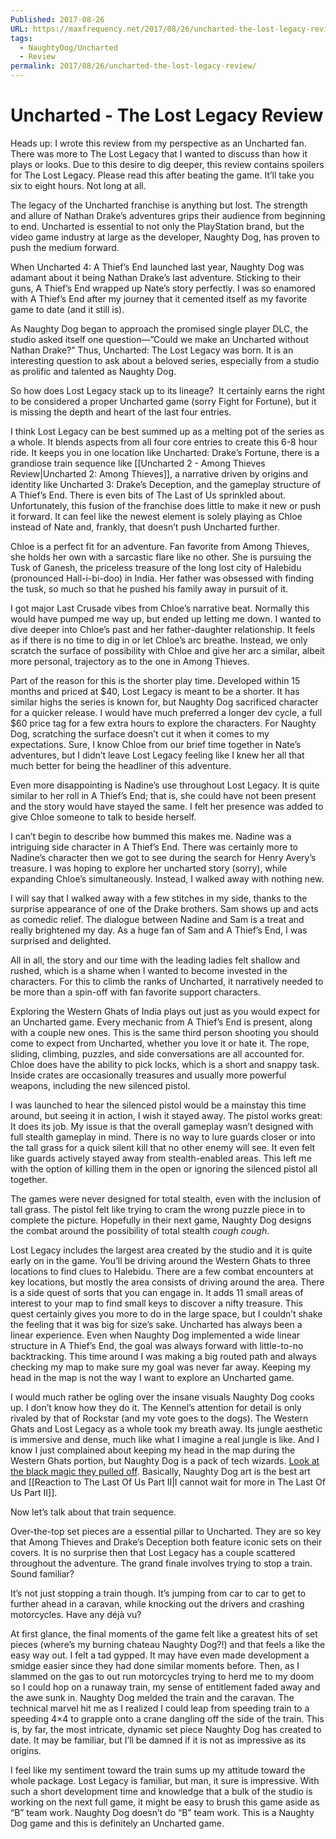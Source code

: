 ```yaml
---
Published: 2017-08-26
URL: https://maxfrequency.net/2017/08/26/uncharted-the-lost-legacy-review/
tags:
  - NaughtyDog/Uncharted
  - Review
permalink: 2017/08/26/uncharted-the-lost-legacy-review/
---
```

# Uncharted - The Lost Legacy Review

Heads up: I wrote this review from my perspective as an Uncharted fan. There was more to The Lost Legacy that I wanted to discuss than how it plays or looks. Due to this desire to dig deeper, this review contains spoilers for The Lost Legacy. Please read this after beating the game. It’ll take you six to eight hours. Not long at all.

The legacy of the Uncharted franchise is anything but lost. The strength and allure of Nathan Drake’s adventures grips their audience from beginning to end. Uncharted is essential to not only the PlayStation brand, but the video game industry at large as the developer, Naughty Dog, has proven to push the medium forward.

When Uncharted 4: A Thief’s End launched last year, Naughty Dog was adamant about it being Nathan Drake’s last adventure. Sticking to their guns, A Thief’s End wrapped up Nate’s story perfectly. I was so enamored with A Thief’s End after my journey that it cemented itself as my favorite game to date (and it still is).

As Naughty Dog began to approach the promised single player DLC, the studio asked itself one question—”Could we make an Uncharted without Nathan Drake?” Thus, Uncharted: The Lost Legacy was born. It is an interesting question to ask about a beloved series, especially from a studio as prolific and talented as Naughty Dog.

So how does Lost Legacy stack up to its lineage?  It certainly earns the right to be considered a proper Uncharted game (sorry Fight for Fortune), but it is missing the depth and heart of the last four entries.

I think Lost Legacy can be best summed up as a melting pot of the series as a whole. It blends aspects from all four core entries to create this 6-8 hour ride. It keeps you in one location like Uncharted: Drake’s Fortune, there is a grandiose train sequence like [[Uncharted 2 - Among Thieves Review|Uncharted 2: Among Thieves]], a narrative driven by origins and identity like Uncharted 3: Drake’s Deception, and the gameplay structure of A Thief’s End. There is even bits of The Last of Us sprinkled about. Unfortunately, this fusion of the franchise does little to make it new or push it forward. It can feel like the newest element is solely playing as Chloe instead of Nate and, frankly, that doesn’t push Uncharted further.

Chloe is a perfect fit for an adventure. Fan favorite from Among Thieves, she holds her own with a sarcastic flare like no other. She is pursuing the Tusk of Ganesh, the priceless treasure of the long lost city of Halebidu (pronounced Hall-i-bi-doo) in India. Her father was obsessed with finding the tusk, so much so that he pushed his family away in pursuit of it.

I got major Last Crusade vibes from Chloe’s narrative beat. Normally this would have pumped me way up, but ended up letting me down. I wanted to dive deeper into Chloe’s past and her father-daughter relationship. It feels as if there is no time to dig in or let Chloe’s arc breathe. Instead, we only scratch the surface of possibility with Chloe and give her arc a similar, albeit more personal, trajectory as to the one in Among Thieves.

Part of the reason for this is the shorter play time. Developed within 15 months and priced at $40, Lost Legacy is meant to be a shorter. It has similar highs the series is known for, but Naughty Dog sacrificed character for a quicker release. I would have much preferred a longer dev cycle, a full $60 price tag for a few extra hours to explore the characters. For Naughty Dog, scratching the surface doesn’t cut it when it comes to my expectations. Sure, I know Chloe from our brief time together in Nate’s adventures, but I didn’t leave Lost Legacy feeling like I knew her all that much better for being the headliner of this adventure.

Even more disappointing is Nadine’s use throughout Lost Legacy. It is quite similar to her roll in A Thief’s End; that is, she could have not been present and the story would have stayed the same. I felt her presence was added to give Chloe someone to talk to beside herself.

I can’t begin to describe how bummed this makes me. Nadine was a intriguing side character in A Thief’s End. There was certainly more to Nadine’s character then we got to see during the search for Henry Avery’s treasure. I was hoping to explore her uncharted story (sorry), while expanding Chloe’s simultaneously. Instead, I walked away with nothing new.

I will say that I walked away with a few stitches in my side, thanks to the surprise appearance of one of the Drake brothers. Sam shows up and acts as comedic relief. The dialogue between Nadine and Sam is a treat and really brightened my day. As a huge fan of Sam and A Thief’s End, I was surprised and delighted.

All in all, the story and our time with the leading ladies felt shallow and rushed, which is a shame when I wanted to become invested in the characters. For this to climb the ranks of Uncharted, it narratively needed to be more than a spin-off with fan favorite support characters.

Exploring the Western Ghats of India plays out just as you would expect for an Uncharted game. Every mechanic from A Thief’s End is present, along with a couple new ones. This is the same third person shooting you should come to expect from Uncharted, whether you love it or hate it. The rope, sliding, climbing, puzzles, and side conversations are all accounted for. Chloe does have the ability to pick locks, which is a short and snappy task. Inside crates are occasionally treasures and usually more powerful weapons, including the new silenced pistol.

I was launched to hear the silenced pistol would be a mainstay this time around, but seeing it in action, I wish it stayed away. The pistol works great: It does its job. My issue is that the overall gameplay wasn’t designed with full stealth gameplay in mind. There is no way to lure guards closer or into the tall grass for a quick silent kill that no other enemy will see. It even felt like guards actively stayed away from stealth-enabled areas. This left me with the option of killing them in the open or ignoring the silenced pistol all together.

The games were never designed for total stealth, even with the inclusion of tall grass. The pistol felt like trying to cram the wrong puzzle piece in to complete the picture. Hopefully in their next game, Naughty Dog designs the combat around the possibility of total stealth *cough cough*.

Lost Legacy includes the largest area created by the studio and it is quite early on in the game. You’ll be driving around the Western Ghats to three locations to find clues to Halebidu. There are a few combat encounters at key locations, but mostly the area consists of driving around the area. There is a side quest of sorts that you can engage in. It adds 11 small areas of interest to your map to find small keys to discover a nifty treasure. This quest certainly gives you more to do in the large space, but I couldn’t shake the feeling that it was big for size’s sake. Uncharted has always been a linear experience. Even when Naughty Dog implemented a wide linear structure in A Thief’s End, the goal was always forward with little-to-no backtracking. This time around I was making a big routed path and always checking my map to make sure my goal was never far away. Keeping my head in the map is not the way I want to explore an Uncharted game.

I would much rather be ogling over the insane visuals Naughty Dog cooks up. I don’t know how they do it. The Kennel’s attention for detail is only rivaled by that of Rockstar (and my vote goes to the dogs). The Western Ghats and Lost Legacy as a whole took my breath away. Its jungle aesthetic is immersive and dense, much like what I imagine a real jungle is like. And I know I just complained about keeping my head in the map during the Western Ghats portion, but Naughty Dog is a pack of tech wizards. [Look at the black magic they pulled off](https://kotaku.com/a-ridiculous-little-detail-in-uncharted-the-lost-legac-1798350210). Basically, Naughty Dog art is the best art and [[Reaction to The Last Of Us Part II|I cannot wait for more in The Last Of Us Part II]].

Now let’s talk about that train sequence.

Over-the-top set pieces are a essential pillar to Uncharted. They are so key that Among Thieves and Drake’s Deception both feature iconic sets on their covers. It is no surprise then that Lost Legacy has a couple scattered throughout the adventure. The grand finale involves trying to stop a train. Sound familiar?

It’s not just stopping a train though. It’s jumping from car to car to get to further ahead in a caravan, while knocking out the drivers and crashing motorcycles. Have any déjà vu?

At first glance, the final moments of the game felt like a greatest hits of set pieces (where’s my burning chateau Naughty Dog?!) and that feels a like the easy way out. I felt a tad gypped. It may have even made development a smidge easier since they had done similar moments before. Then, as I slammed on the gas to out run motorcycles trying to herd me to my doom so I could hop on a runaway train, my sense of entitlement faded away and the awe sunk in. Naughty Dog melded the train and the caravan. The technical marvel hit me as I realized I could leap from speeding train to a speeding 4×4 to grapple onto a crane dangling off the side of the train. This is, by far, the most intricate, dynamic set piece Naughty Dog has created to date. It may be familiar, but I’ll be damned if it is not as impressive as its origins.

I feel like my sentiment toward the train sums up my attitude toward the whole package. Lost Legacy is familiar, but man, it sure is impressive. With such a short development time and knowledge that a bulk of the studio is working on the next full game, it might be easy to brush this game aside as “B” team work. Naughty Dog doesn’t do “B” team work. This is a Naughty Dog game and this is definitely an Uncharted game.